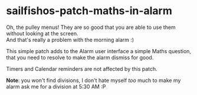 sailfishos-patch-maths-in-alarm
===============================

Oh, the pulley menus! They are so good that you are able to use them without looking at the screen.  
And that's really a problem with the morning alarm :)

This simple patch adds to the Alarm user interface a simple Maths question,
that you need to resolve to make the alarm dismiss for good.

Timers and Calendar reminders are not affected by this patch.

**Note**: you won't find divisions, I don't hate myself *too* much to make
my alarm ask me for a division at 5:30 AM :P
